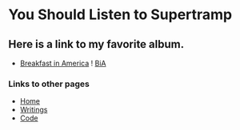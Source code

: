 # You Should Listen to Supertramp
## Here is a link to my favorite album.
- [Breakfast in America](https://www.youtube.com/watch?v=EHAe7Wq9R_Y)
! [BiA](https://images-na.ssl-images-amazon.com/images/I/511Hrt9UsLL._SY355_.jpg)


### Links to other pages
- [Home](/README.md)
- [Writings](/Writings.md)
- [Code](/coded.md)
